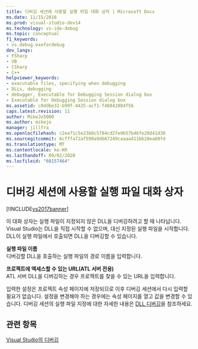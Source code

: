 ```yaml
---
title: 디버깅 세션에 사용할 실행 파일 대화 상자 | Microsoft Docs
ms.date: 11/15/2016
ms.prod: visual-studio-dev14
ms.technology: vs-ide-debug
ms.topic: conceptual
f1_keywords:
- vs.debug.exefordebug
dev_langs:
- FSharp
- VB
- CSharp
- C++
helpviewer_keywords:
- executable files, specifying when debugging
- DLLs, debugging
- debugger, Executable for Debugging Session dialog box
- Executable for Debugging Session dialog box
ms.assetid: c0ddbe32-b99f-4425-acf1-f48842804f56
caps.latest.revision: 11
author: MikeJo5000
ms.author: mikejo
manager: jillfra
ms.openlocfilehash: c2ee71c5e23b0c5784cd2fe9b57b46fe28d41d30
ms.sourcegitcommit: 6cfffa72af599a9d667249caaaa411bb28ea69fd
ms.translationtype: MT
ms.contentlocale: ko-KR
ms.lasthandoff: 09/02/2020
ms.locfileid: "68157464"
---
```

# <a name="executable-for-debugging-session-dialog-box"></a>디버깅 세션에 사용할 실행 파일 대화 상자
[!INCLUDE[vs2017banner](../includes/vs2017banner.md)]

이 대화 상자는 실행 파일이 지정되지 않은 DLL을 디버깅하려고 할 때 나타납니다. Visual Studio는 DLL을 직접 시작할 수 없으며, 대신 지정된 실행 파일을 시작합니다. DLL이 실행 파일에서 호출되면 DLL을 디버깅할 수 있습니다.  
  
 **실행 파일 이름**  
 디버깅할 DLL을 호출하는 실행 파일의 경로 이름을 입력합니다.  
  
 **프로젝트에 액세스할 수 있는 URL(ATL 서버 전용)**  
 ATL 서버 DLL을 디버깅하는 경우 프로젝트를 찾을 수 있는 URL을 입력합니다.  
  
 입력한 설정은 프로젝트 속성 페이지에 저장되므로 이후 디버깅 세션에서 다시 입력할 필요가 없습니다. 설정을 변경해야 하는 경우에는 속성 페이지를 열고 값을 변경할 수 있습니다. 디버깅 세션의 실행 파일 지정에 대한 자세한 내용은 [DLL 디버깅](../debugger/how-to-debug-native-dlls.md)을 참조하세요.  
  
## <a name="see-also"></a>관련 항목  
 [Visual Studio의 디버깅](../debugger/debugging-in-visual-studio.md)
